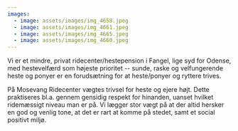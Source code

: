 ```yaml
---
images:
  - image: assets/images/img_4658.jpeg
  - image: assets/images/img_4661.jpeg
  - image: assets/images/img_4665.jpeg
  - image: assets/images/img_4660.jpeg
---
```

Vi er et mindre, privat ridecenter/hestepension i Fangel, lige syd for Odense, med hestevelfærd som højeste prioritet -- sunde, raske og velfungerende heste og ponyer er en forudsætning for at heste/ponyer og ryttere trives.

På Mosevang Ridecenter vægtes trivsel for heste og ejere højt. Dette praktiseres bl.a. gennem gensidig respekt for hinanden, uanset hvilket ridemæssigt niveau man er på. Vi lægger stor vægt på at der altid hersker en god og venlig tone, at det er rart at komme på stedet, samt et social positivt miljø. 

